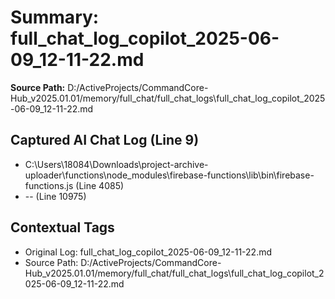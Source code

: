 # Summary: full_chat_log_copilot_2025-06-09_12-11-22.md

**Source Path:** D:/ActiveProjects/CommandCore-Hub_v2025.01.01/memory/full_chat/full_chat_logs\full_chat_log_copilot_2025-06-09_12-11-22.md

## Captured AI Chat Log (Line 9)
- C:\Users\18084\Downloads\project-archive-uploader\functions\node_modules\firebase-functions\lib\bin\firebase-functions.js (Line 4085)
- -- (Line 10975)

## Contextual Tags
- Original Log: full_chat_log_copilot_2025-06-09_12-11-22.md
- Source Path: D:/ActiveProjects/CommandCore-Hub_v2025.01.01/memory/full_chat/full_chat_logs\full_chat_log_copilot_2025-06-09_12-11-22.md
